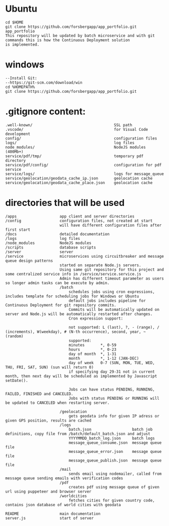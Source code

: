 # Ubuntu
    cd $HOME
	git clone https://github.com/forsbergapp/app_portfolio.git app_portfolio
    This repository will be updated by batch microservice and with git commands this is how the Continuous Deployment solution
    is implemented.

# windows
    --Install Git: 
    --https://git-scm.com/download/win
    cd %HOMEPATH%
    git clone https://github.com/forsbergapp/app_portfolio.git

# .gitignore content:
    .well-known/                                    SSL path
    .vscode/                                        for Visual Code development
    config/					                        configuration files
    logs/					                        log files
    node_modules/			                        NodeJS modules (400Mb+)
    service/pdf/tmp/		                        temporary pdf directory
    service/pdf/config/                             configuration for pdf service
    service/logs/                                   logs for message_queue
    service/geolocation/geodata_cache_ip.json       geolocation cache
    service/geolocation/geodata_cache_place.json    geolocation cache

# directories that will be used
    /apps                   app client and server directories
    /config                 configuration files, not created at start
                            will have different configuration files after first start
    /docs                   detailed documentation
    /logs                   log files
    /node_modules           NodeJS modules
    /scripts                database scripts
    /server                 server
    /service                microservices using circuitbreaker and message queue design patterns
                            started on separate Node.js servers.
                            Using same git repository for this project and some centralized service info in /service/service.service.js
                            Admin has different timeout parameter as users so longer admin tasks can be execute by admin.
                            /batch
                                schedules jobs using cron expressions, includes template for scheduling jobs for Windows or Ubuntu
                                default jobs includes pipeline for Continuous Deployment for git repository commits.
                                Commits will be automatically updated on server and Node.js will be automatically restarted after changes.
                                Cron expression support:
                                
                                not supported: L (last), ?, - (range), / (increments), W(weekday), # (N-th occurrence), second, year, ~ (random)
                                supported:
                                minutes       *, 0-59
                                hours         *, 0-23
                                day of month  *, 1-31
                                month         *, 1-12 (JAN-DEC)
                                day of week   0-7 (SUN, MON, TUE, WED, THU, FRI, SAT, SUN) (sun will return 0)
                                if specifying day 29-31 not in current month, then next day will be scheduled as implemented by Javascript setDate().

                                Jobs can have status PENDING, RUNNING, FAILED, FINISHED and CANCELED.
                                Jobs with status PENDING or RUNNING will be updated to CANCELED when restarting server.

                            /geolocation
                                gets geodata info for given IP adress or given GPS position, results are cached
                            /logs
                                batch.json                  batch job definitions, copy file from /batch/default_batch.json and adjust
                                YYYYMMDD_batch_log.json     batch logs
                                message_queue_consume.json  message queue file
                                message_queue_error.json    message queue file
                                message_queue_publish.json  message queue file
                            /mail
                                sends email using nodemailer, called from message queue sending emails with verification codes
                            /pdf
                                creates pdf using message queue of given url using puppeteer and browser server
                            /worldcities
                                fetches cities for given country code, contains json database of world cities with geodata

    README                  main documentation
    server.js               start of server